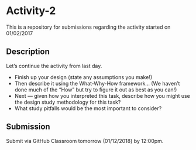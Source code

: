 # Activity-2

This is a repository for submissions regarding the activity started on 01/02/2017

## Description

Let’s continue the activity from last day.

- Finish up your design (state any assumptions you make!)
- Then describe it using the What-Why-How framework…
    (We haven’t done much of the “How” but try to figure it out as best as you can!)
- Next — given how you interpreted this task, describe how you might use the design study methodology for this task?
- What study pitfalls would be the most important to consider?

## Submission

Submit via GitHub Classroom tomorrow (01/12/2018) by 12:00pm.